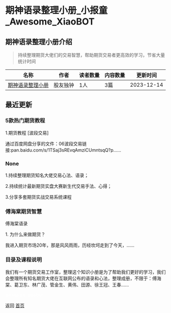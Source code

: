 # 期神语录整理小册_小报童_Awesome_XiaoBOT

## 期神语录整理小册介绍
> 持续整理期货大佬们的交易智慧，帮助期货交易者更高效的学习，节省大量统计时间  
  


|名称|作者|读者数量|内容数量|更新时间|
|---|---|---|---|---|
|[期神语录整理小册](https://xiaobot.net/p/qihuo?refer=9c3f1c95-a052-465a-9902-f6d75080262a)|股友独钟|1人|3篇|2023-12-14|

## 最近更新
### 5款热门期货教程

1.期货教程 [波段交易]

通过百度网盘分享的文件：06波段交易链接:pan.baidu.com/s/1TSaj3sREvqAmziCUmntsqQ?p......

### None

1.持续整理期货知名大佬交易心法、语录；

2.持续统计最新期货实盘大赛新生代交易手法、心得；

3.分享多套期货实战交易系统课程

### 傅海棠期货智慧

傅海棠语录





1\. 为什么来做期货？



我进入期货市场20年，那是风风雨雨，历经坎坷走到了今天，......

### 目录及课程说明

我们有一个期货交易工作室，整理这个知识小册是为了帮助我们更好的学习，我们会整理所有知名期货大佬在互联网公布的语录和心法，整理成册，不限于：傅海棠、葛卫东、林广茂、管金生、黄伟、田源、徐王冠、王春......


<a href="https://github.com/Reno9527/awesome-xiaobot" style="color: white; text-decoration: none;">awesome-xiaobot</a>

返回 [首页](../README.md)
